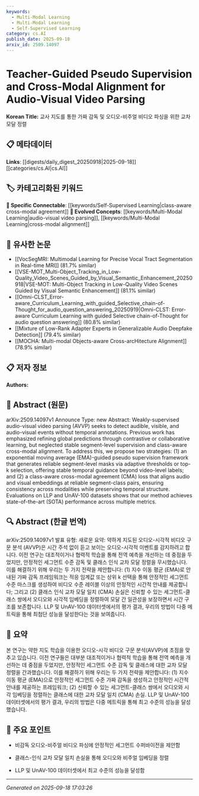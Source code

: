 ```yaml
---
keywords:
  - Multi-Modal Learning
  - Multi-Modal Learning
  - Self-Supervised Learning
category: cs.AI
publish_date: 2025-09-18
arxiv_id: 2509.14097
---
```


<!-- KEYWORD_LINKING_METADATA:
{
  "processed_timestamp": "2025-09-22 22:06:13.247019",
  "vocabulary_version": "1.0",
  "selected_keywords": [
    "Multi-Modal Learning",
    "Multi-Modal Learning",
    "Self-Supervised Learning"
  ],
  "rejected_keywords": [
    "Optimization"
  ],
  "similarity_scores": {
    "Multi-Modal Learning": 0.79,
    "Self-Supervised Learning": 0.78
  },
  "extraction_method": "AI_prompt_based",
  "budget_applied": true
}
-->


# Teacher-Guided Pseudo Supervision and Cross-Modal Alignment for Audio-Visual Video Parsing

**Korean Title:** 교사 지도를 통한 가짜 감독 및 오디오-비주얼 비디오 파싱을 위한 교차 모달 정렬

## 📋 메타데이터

**Links**: [[digests/daily_digest_20250918|2025-09-18]]   [[categories/cs.AI|cs.AI]]

## 🏷️ 카테고리화된 키워드
**🔗 Specific Connectable**: [[keywords/Self-Supervised Learning|class-aware cross-modal agreement]]
**🚀 Evolved Concepts**: [[keywords/Multi-Modal Learning|audio-visual video parsing]], [[keywords/Multi-Modal Learning|cross-modal alignment]]

## 🔗 유사한 논문
- [[VocSegMRI: Multimodal Learning for Precise Vocal Tract Segmentation in Real-time MRI]] (81.7% similar)
- [[VSE-MOT_Multi-Object_Tracking_in_Low-Quality_Video_Scenes_Guided_by_Visual_Semantic_Enhancement_20250918|VSE-MOT: Multi-Object Tracking in Low-Quality Video Scenes Guided by Visual Semantic Enhancement]] (81.1% similar)
- [[Omni-CLST_Error-aware_Curriculum_Learning_with_guided_Selective_chain-of-Thought_for_audio_question_answering_20250919|Omni-CLST: Error-aware Curriculum Learning with guided Selective chain-of-Thought for audio question answering]] (80.8% similar)
- [[Mixture of Low-Rank Adapter Experts in Generalizable Audio Deepfake Detection]] (79.4% similar)
- [[MOCHA: Multi-modal Objects-aware Cross-arcHitecture Alignment]] (78.9% similar)

## 📋 저자 정보

**Authors:** 

## 📄 Abstract (원문)

arXiv:2509.14097v1 Announce Type: new 
Abstract: Weakly-supervised audio-visual video parsing (AVVP) seeks to detect audible, visible, and audio-visual events without temporal annotations. Previous work has emphasized refining global predictions through contrastive or collaborative learning, but neglected stable segment-level supervision and class-aware cross-modal alignment. To address this, we propose two strategies: (1) an exponential moving average (EMA)-guided pseudo supervision framework that generates reliable segment-level masks via adaptive thresholds or top-k selection, offering stable temporal guidance beyond video-level labels; and (2) a class-aware cross-modal agreement (CMA) loss that aligns audio and visual embeddings at reliable segment-class pairs, ensuring consistency across modalities while preserving temporal structure. Evaluations on LLP and UnAV-100 datasets shows that our method achieves state-of-the-art (SOTA) performance across multiple metrics.

## 🔍 Abstract (한글 번역)

arXiv:2509.14097v1 발표 유형: 새로운
요약: 약하게 지도된 오디오-시각적 비디오 구문 분석 (AVVP)은 시간 주석 없이 듣고 보이는 오디오-시각적 이벤트를 감지하려고 합니다. 이전 연구는 대조적이거나 협력적 학습을 통해 전역 예측을 개선하는 데 중점을 두었지만, 안정적인 세그먼트 수준 감독 및 클래스 인식 교차 모달 정렬을 무시했습니다. 이를 해결하기 위해 우리는 두 가지 전략을 제안합니다: (1) 지수 이동 평균 (EMA)로 안내된 가짜 감독 프레임워크는 적응 임계값 또는 상위 k 선택을 통해 안정적인 세그먼트 수준 마스크를 생성하여 비디오 수준 레이블 이상의 안정적인 시간적 안내를 제공합니다; 그리고 (2) 클래스 인식 교차 모달 일치 (CMA) 손실은 신뢰할 수 있는 세그먼트-클래스 쌍에서 오디오와 시각적 임베딩을 정렬하여 모달 간 일관성을 보장하면서 시간 구조를 보존합니다. LLP 및 UnAV-100 데이터셋에서의 평가 결과, 우리의 방법이 다중 메트릭을 통해 최첨단 성능을 달성한다는 것을 보여줍니다.

## 📝 요약

본 연구는 약한 지도 학습을 이용한 오디오-시각 비디오 구문 분석(AVVP)에 초점을 맞추고 있습니다. 이전 연구들은 대부분 대조적이거나 협력적 학습을 통해 전역 예측을 개선하는 데 중점을 두었지만, 안정적인 세그먼트 수준 감독 및 클래스에 대한 교차 모달 정렬을 간과했습니다. 이를 해결하기 위해 우리는 두 가지 전략을 제안합니다: (1) 지수 이동 평균 (EMA)으로 안정적인 세그먼트 수준 가짜 감독을 생성하고 안정적인 시간적 안내를 제공하는 프레임워크; (2) 신뢰할 수 있는 세그먼트-클래스 쌍에서 오디오와 시각 임베딩을 정렬하는 클래스에 대한 교차 모달 일치 (CMA) 손실. LLP 및 UnAV-100 데이터셋에서의 평가 결과, 우리의 방법은 다중 메트릭을 통해 최고 수준의 성능을 달성했습니다.

## 🎯 주요 포인트

- 비감독 오디오-비주얼 비디오 파싱에 안정적인 세그먼트 수퍼바이전을 제안함

- 클래스-인식 교차 모달 일치 손실을 통해 오디오와 비주얼 임베딩을 정렬

- LLP 및 UnAV-100 데이터셋에서 최고 수준의 성능을 달성함

---

*Generated on 2025-09-18 17:03:26*